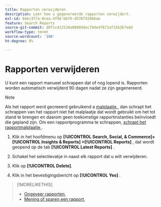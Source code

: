```yaml
---
title: Rapporten verwijderen
description: Leer hoe u gegenereerde rapporten verwijdert.
exl-id: 04ec3f7a-0cea-4f9d-bb76-d576f529b6ae
feature: Search Reports
source-git-commit: d0f1c413134a0868ddec79ded7672af316267edd
workflow-type: tm+mt
source-wordcount: '106'
ht-degree: 0%

---
```


# Rapporten verwijderen

U kunt een rapport manueel schrappen dat of nog lopend is. Rapporten worden automatisch verwijderd 90 dagen nadat ze zijn gegenereerd.

>[!NOTE]
>
>Als het rapport werd gecreeerd gebruikend a [&#x200B; malplaatje &#x200B;](/help/search-social-commerce/reports/automation/templates/template-about.md), dan schrapt het schrappen van het rapport niet het malplaatje dat wordt gebruikt om het tot stand te brengen en daarom geen toekomstige rapportinstanties beïnvloedt die gepland zijn. Om een rapportprogramma te schrappen, [&#x200B; schrapt het rapportmalplaatje &#x200B;](/help/search-social-commerce/reports/automation/templates/template-delete.md).

1. Klik in het hoofdmenu op **[!UICONTROL Search, Social, & Commerce]> [!UICONTROL Insights & Reports] >[!UICONTROL Reports]** , dat wordt geopend op de tab **[!UICONTROL Latest Reports]** .

1. Schakel het selectievakje in naast elk rapport dat u wilt verwijderen.

1. Klik op **[!UICONTROL Delete]**.

1. Klik in het bevestigingsbericht op **[!UICONTROL Yes]** .

>[!MORELIKETHIS]
>
>* [&#x200B; Ongeveer rapporten &#x200B;](/help/search-social-commerce/reports/report-about.md)
>* [&#x200B; Mening of sparen een rapport &#x200B;](/help/search-social-commerce/reports/management/report-view-save.md)
